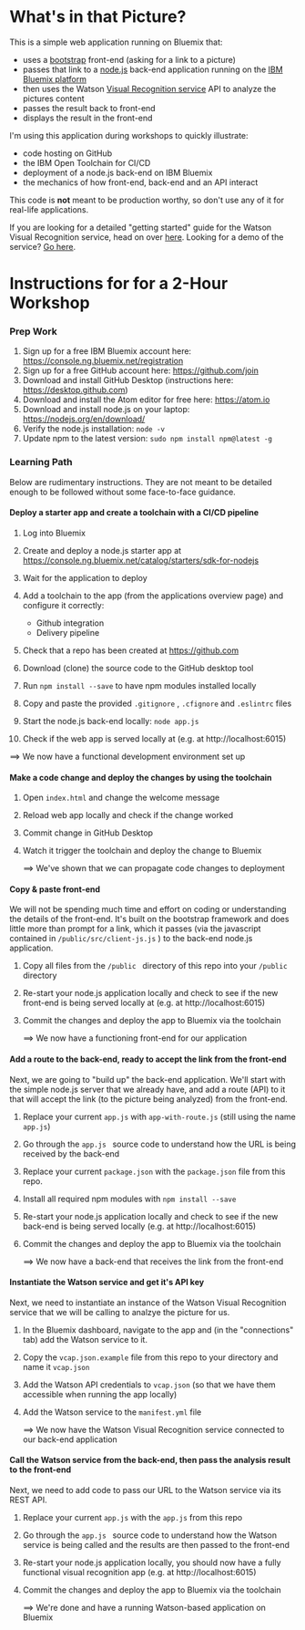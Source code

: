 # What's in that Picture?

This is a simple web application running on Bluemix that:

- uses a [bootstrap](https://v4-alpha.getbootstrap.com/) front-end (asking for a link to a picture)
- passes that link to a [node.js](https://nodejs.org/en/) back-end application running on the [IBM Bluemix platform](https://www.ibm.com/cloud-computing/bluemix/)
- then uses the Watson [Visual Recognition service](https://www.ibm.com/watson/developercloud/doc/visual-recognition/index.html) API to analyze the pictures content
- passes the result back to front-end
- displays the result in the front-end

I'm using this application during workshops to quickly illustrate:

- code hosting on GitHub
- the IBM Open Toolchain for CI/CD
- deployment of a node.js back-end on IBM Bluemix
- the mechanics of how front-end, back-end and an API interact

This code is **not** meant to be production worthy, so don't use any of it for real-life applications.

If you are looking for a detailed "getting started" guide for the Watson Visual Recognition service, head on over [here](https://www.ibm.com/watson/developercloud/doc/visual-recognition/getting-started.html). Looking for a demo of the service? [Go here](https://visual-recognition-demo.mybluemix.net/).

# Instructions for for a 2-Hour Workshop

### Prep Work

1. Sign up for a free IBM Bluemix account here: https://console.ng.bluemix.net/registration
2. Sign up for a free GitHub account here: https://github.com/join
3. Download and install GitHub Desktop (instructions here: https://desktop.github.com)
4. Download and install the Atom editor for free here: https://atom.io
5. Download and install node.js on your laptop: https://nodejs.org/en/download/
6. Verify the node.js installation: `node -v`
7. Update npm to the latest version: `sudo npm install npm@latest -g`

### Learning Path

Below are rudimentary instructions. They are not meant to be detailed enough to be followed without some face-to-face guidance.

#### Deploy a starter app and create a toolchain with a CI/CD pipeline

1. Log into Bluemix

2. Create and deploy a node.js starter app at https://console.ng.bluemix.net/catalog/starters/sdk-for-nodejs

3. Wait for the application to deploy

4. Add a toolchain to the app (from the applications overview page) and configure it correctly:

   - Github integration
   - Delivery pipeline

5. Check that a repo has been created at https://github.com

6. Download (clone) the source code to the GitHub desktop tool

7. Run `npm install --save` to have npm modules installed locally

8. Copy and paste the provided `.gitignore` , `.cfignore` and `.eslintrc` files

9. Start the node.js back-end locally: `node app.js`

10. Check if the web app is served locally at (e.g. at http://localhost:6015)

   ==> We now have a functional development environment set up

#### Make a code change and deploy the changes by using the toolchain

1. Open `index.html` and change the welcome message

2. Reload web app locally and check if the change worked

3. Commit change in GitHub Desktop

4. Watch it trigger the toolchain and deploy the change to Bluemix

   ==> We've shown that we can propagate code changes to deployment

#### Copy & paste front-end

We will not be spending much time and effort on coding or understanding the details of the front-end. It's built on the bootstrap framework and does little more than prompt for a link, which it passes (via the javascript contained in `/public/src/client-js.js` ) to the back-end node.js application.

1. Copy all files from the `/public ` directory of this repo into your `/public` directory
2. Re-start your node.js application locally and check to see if the new front-end is being served locally at (e.g. at http://localhost:6015)
3. Commit the changes and deploy the app to Bluemix via the toolchain

   ​==> We now have a functioning front-end for our application

#### Add a route to the back-end, ready to accept the link from the front-end

Next, we are going to "build up" the back-end application. We'll start with the simple node.js server that we already have, and add a route (API) to it that will accept the link (to the picture being analyzed) from the front-end.

1. Replace your current `app.js` with `app-with-route.js` (still using the name `app.js`)

2. Go through the `app.js ` source code to understand how the URL is being received by the back-end

3. Replace your current `package.json` with the `package.json` file from this repo.

4. Install all required npm modules with `npm install --save` 

5. Re-start your node.js application locally and check to see if the new back-end is being served locally (e.g. at http://localhost:6015)

6. Commit the changes and deploy the app to Bluemix via the toolchain

   ==> We now have a back-end that receives the link from the front-end

#### Instantiate the Watson service and get it's API key

Next, we need to instantiate an instance of the Watson Visual Recognition service that we will be calling to analzye the picture for us.

1. In the Bluemix dashboard, navigate to the app and (in the "connections" tab) add the Watson service to it.

2. Copy the `vcap.json.example` file from this repo to your directory and name it `vcap.json`

3.  Add the Watson API credentials to `vcap.json` (so that we have them accessible when running the app locally)

4. Add the Watson service to the `manifest.yml` file

   ==> We now have the Watson Visual Recognition service connected to our back-end application

#### Call the Watson service from the back-end, then pass the analysis result to the front-end

Next, we need to add code to pass our URL to the Watson service via its REST API. 

1. Replace your current `app.js` with the `app.js` from this repo

2. Go through the `app.js ` source code to understand how the Watson service is being called and the results are then passed to the front-end

3. Re-start your node.js application locally, you should now have a fully functional visual recognition app (e.g. at http://localhost:6015)

4. Commit the changes and deploy the app to Bluemix via the toolchain

   ==> We're done and have a running Watson-based application on Bluemix



